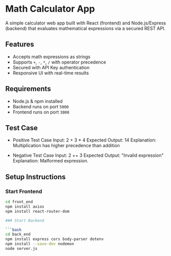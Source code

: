 # Math Calculator App

A simple calculator web app built with React (frontend) and Node.js/Express (backend) that evaluates mathematical expressions via a secured REST API.

## Features

- Accepts math expressions as strings
- Supports `+`, `-`, `*`, `/` with operator precedence
- Secured with API Key authentication
- Responsive UI with real-time results

## Requirements

- Node.js & npm installed
- Backend runs on port `5000`
- Frontend runs on port `3000`

## Test Case

- Positive Test Case
Input: 2 + 3 * 4
Expected Output: 14
Explanation: Multiplication has higher precedence than addition

- Negative Test Case
Input: 2 ++ 3
Expected Output: "Invalid expression"
Explanation: Malformed expression.

## Setup Instructions

### Start Frontend

```bash
cd front_end
npm install axios
npm install react-router-dom

### Start Backend

```bash
cd back_end
npm install express cors body-parser dotenv
npm install --save-dev nodemon
node server.js